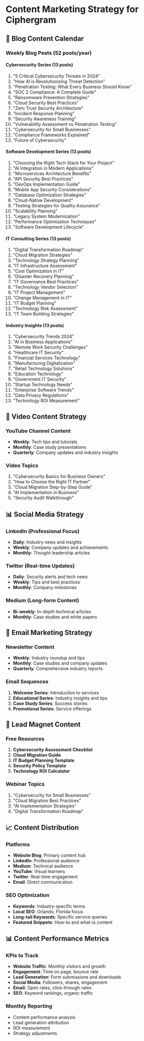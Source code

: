 # Content Marketing Strategy for Ciphergram

## 📝 **Blog Content Calendar**

### **Weekly Blog Posts (52 posts/year)**

#### **Cybersecurity Series (13 posts)**
1. "5 Critical Cybersecurity Threats in 2024"
2. "How AI is Revolutionizing Threat Detection"
3. "Penetration Testing: What Every Business Should Know"
4. "SOC 2 Compliance: A Complete Guide"
5. "Ransomware Prevention Strategies"
6. "Cloud Security Best Practices"
7. "Zero Trust Security Architecture"
8. "Incident Response Planning"
9. "Security Awareness Training"
10. "Vulnerability Assessment vs Penetration Testing"
11. "Cybersecurity for Small Businesses"
12. "Compliance Frameworks Explained"
13. "Future of Cybersecurity"

#### **Software Development Series (13 posts)**
1. "Choosing the Right Tech Stack for Your Project"
2. "AI Integration in Modern Applications"
3. "Microservices Architecture Benefits"
4. "API Security Best Practices"
5. "DevOps Implementation Guide"
6. "Mobile App Security Considerations"
7. "Database Optimization Strategies"
8. "Cloud-Native Development"
9. "Testing Strategies for Quality Assurance"
10. "Scalability Planning"
11. "Legacy System Modernization"
12. "Performance Optimization Techniques"
13. "Software Development Lifecycle"

#### **IT Consulting Series (13 posts)**
1. "Digital Transformation Roadmap"
2. "Cloud Migration Strategies"
3. "Technology Strategy Planning"
4. "IT Infrastructure Assessment"
5. "Cost Optimization in IT"
6. "Disaster Recovery Planning"
7. "IT Governance Best Practices"
8. "Technology Vendor Selection"
9. "IT Project Management"
10. "Change Management in IT"
11. "IT Budget Planning"
12. "Technology Risk Assessment"
13. "IT Team Building Strategies"

#### **Industry Insights (13 posts)**
1. "Cybersecurity Trends 2024"
2. "AI in Business Applications"
3. "Remote Work Security Challenges"
4. "Healthcare IT Security"
5. "Financial Services Technology"
6. "Manufacturing Digitalization"
7. "Retail Technology Solutions"
8. "Education Technology"
9. "Government IT Security"
10. "Startup Technology Needs"
11. "Enterprise Software Trends"
12. "Data Privacy Regulations"
13. "Technology ROI Measurement"

## 🎥 **Video Content Strategy**

### **YouTube Channel Content**
- **Weekly**: Tech tips and tutorials
- **Monthly**: Case study presentations
- **Quarterly**: Company updates and industry insights

### **Video Topics**
1. "Cybersecurity Basics for Business Owners"
2. "How to Choose the Right IT Partner"
3. "Cloud Migration Step-by-Step Guide"
4. "AI Implementation in Business"
5. "Security Audit Walkthrough"

## 📊 **Social Media Strategy**

### **LinkedIn (Professional Focus)**
- **Daily**: Industry news and insights
- **Weekly**: Company updates and achievements
- **Monthly**: Thought leadership articles

### **Twitter (Real-time Updates)**
- **Daily**: Security alerts and tech news
- **Weekly**: Tips and best practices
- **Monthly**: Company milestones

### **Medium (Long-form Content)**
- **Bi-weekly**: In-depth technical articles
- **Monthly**: Case studies and white papers

## 📧 **Email Marketing Strategy**

### **Newsletter Content**
- **Weekly**: Industry roundup and tips
- **Monthly**: Case studies and company updates
- **Quarterly**: Comprehensive industry reports

### **Email Sequences**
1. **Welcome Series**: Introduction to services
2. **Educational Series**: Industry insights and tips
3. **Case Study Series**: Success stories
4. **Promotional Series**: Service offerings

## 🎯 **Lead Magnet Content**

### **Free Resources**
1. **Cybersecurity Assessment Checklist**
2. **Cloud Migration Guide**
3. **IT Budget Planning Template**
4. **Security Policy Template**
5. **Technology ROI Calculator**

### **Webinar Topics**
1. "Cybersecurity for Small Businesses"
2. "Cloud Migration Best Practices"
3. "AI Implementation Strategies"
4. "Digital Transformation Roadmap"

## 📈 **Content Distribution**

### **Platforms**
- **Website Blog**: Primary content hub
- **LinkedIn**: Professional audience
- **Medium**: Technical audience
- **YouTube**: Visual learners
- **Twitter**: Real-time engagement
- **Email**: Direct communication

### **SEO Optimization**
- **Keywords**: Industry-specific terms
- **Local SEO**: Orlando, Florida focus
- **Long-tail Keywords**: Specific service queries
- **Featured Snippets**: How-to and what-is content

## 📊 **Content Performance Metrics**

### **KPIs to Track**
- **Website Traffic**: Monthly visitors and growth
- **Engagement**: Time on page, bounce rate
- **Lead Generation**: Form submissions and downloads
- **Social Media**: Followers, shares, engagement
- **Email**: Open rates, click-through rates
- **SEO**: Keyword rankings, organic traffic

### **Monthly Reporting**
- Content performance analysis
- Lead generation attribution
- ROI measurement
- Strategy adjustments 